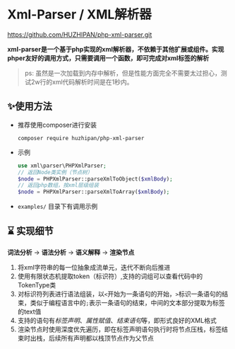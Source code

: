 # Xml-Parser / XML解析器

https://github.com/HUZHIPAN/php-xml-parser.git



**xml-parser是一个基于php实现的xml解析器，不依赖于其他扩展或组件。实现phper友好的调用方式，只需要调用一个函数，即可完成对xml标签的解析**

> ps: 虽然是一次加载到内存中解析，但是性能方面完全不需要太过担心，测试2w行的xml代码解析时间是在1秒内。

## ✨使用方法

* 推荐使用composer进行安装

  ```shell
  composer require huzhipan/php-xml-parser
  ```

* 示例

  ```php
  use xml\parser\PHPXmlParser;
  // 返回Node类实例（节点树）
  $node = PHPXmlParser::parseXmlToObject($xmlBody);
  // 返回php数组，按xml层级组装
  $node = PHPXmlParser::parseXmlToArray($xmlBody);
  ```

* `examples/` 目录下有调用示例

  

## ⌛️ 实现细节

**词法分析** ->  **语法分析** -> **语义解释** ->  **渲染节点**

1. 将xml字符串的每一位抽象成流单元，迭代不断向后推进
2. 使用有限状态机提取token（标识符）,支持的词组可以查看代码中的TokenType类
3. 对标识符列表进行语法组装，以`<`开始为一条语句的开始，`>`标识一条语句的结束，类似于编程语言中的`;`表示一条语句的结束，中间的文本部分提取为标签的text值
4. 支持的语句有*标签声明*、*属性赋值*、*结束语句*等，即形式良好的XML格式
5. 渲染节点时使用深度优先遍历，即在标签声明语句执行时将节点压栈，标签结束时出栈，后续所有声明都以栈顶节点作为父节点







